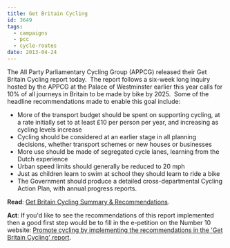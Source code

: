 ```yaml
---
title: Get Britain Cycling
id: 3649
tags:
  - campaigns
  - pcc
  - cycle-routes
date: 2013-04-24
---
```


The All Party Parliamentary Cycling Group (APPCG) released their Get Britain Cycling report today.  The report follows a six-week long inquiry hosted by the APPCG at the Palace of Westminster earlier this year calls for 10% of all journeys in Britain to be made by bike by 2025.  Some of the headline recommendations made to enable this goal include:

*   More of the transport budget should be spent on supporting cycling, at a rate initially set to at least £10 per person per year, and increasing as cycling levels increase
*   Cycling should be considered at an earlier stage in all planning decisions, whether transport schemes or new houses or businesses
*   More use should be made of segregated cycle lanes, learning from the Dutch experience
*   Urban speed limits should generally be reduced to 20 mph
*   Just as children learn to swim at school they should learn to ride a bike
*   The Government should produce a detailed cross-departmental Cycling Action Plan, with annual progress reports.


**Read**: [Get Britain Cycling Summary & Recommendations](/assets/Get-Britain-Cycling-Summary-Recommendations-copy.pdf).

**Act**: If you'd like to see the recommendations of this report implemented then a good first step would be to fill in the e-petition on the Number 10 website: [Promote cycling by implementing the recommendations in the 'Get Britain Cycling' report](http://epetitions.direct.gov.uk/petitions/49196).